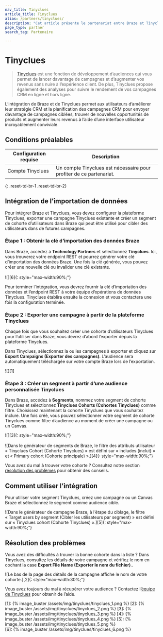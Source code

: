 ```yaml
---
nav_title: Tinyclues
article_title: Tinyclues
alias: /partners/tinyclues/
description: "Cet article présente le partenariat entre Braze et Tinyclues, qui offre une fonction de développement d’audiences pour vous aider à envoyer davantage de campagnes de ciblage, à trouver de nouvelles opportunités de produits et à augmenter vos revenus en utilisant une interface utilisateur incroyablement conviviale."
page_type: partner
search_tag: Partenaire

---
```


# Tinyclues

> [Tinyclues](https://www.tinyclues.com/) est une fonction de développement d’audiences qui vous permet de lancer davantage de campagnes et d’augmenter vos revenus sans nuire à l’expérience client. De plus, Tinyclues propose également des analyses pour suivre le rendement de vos campagnes CRM en ligne et hors ligne.

L’intégration de Braze et de Tinyclues permet aux utilisateurs d’améliorer leur stratégie CRM et la planification des campagnes CRM pour envoyer davantage de campagnes ciblées, trouver de nouvelles opportunités de produits et augmenter leurs revenus à l’aide d’une interface utilisateur incroyablement conviviale.

## Conditions préalables

| Configuration requise | Description |
|---|---|
| Compte Tinyclues | Un compte Tinyclues est nécessaire pour profiter de ce partenariat. |
{: .reset-td-br-1 .reset-td-br-2}

## Intégration de l’importation de données

Pour intégrer Braze et Tinyclues, vous devez configurer la plateforme Tinyclues, exporter une campagne Tinyclues existante et créer un segment de cohorte d’utilisateurs dans Braze qui peut être utilisé pour cibler des utilisateurs dans de futures campagnes.

### Étape 1 : Obtenir la clé d’importation des données Braze

Dans Braze, accédez à **Technology Partners** et sélectionnez **Tinyclues**. Ici, vous trouverez votre endpoint REST et pourrez générer votre clé d’importation des données Braze. Une fois la clé générée, vous pouvez créer une nouvelle clé ou invalider une clé existante.<br><br>![][6]{: style="max-width:90%;"} 

Pour terminer l’intégration, vous devrez fournir la clé d’importation des données et l’endpoint REST à votre équipe d’opérations de données Tinyclues. Tinyclues établira ensuite la connexion et vous contactera une fois la configuration terminée.

### Étape 2 : Exporter une campagne à partir de la plateforme Tinyclues

Chaque fois que vous souhaitez créer une cohorte d’utilisateurs Tinyclues pour l’utiliser dans Braze, vous devrez d’abord l’exporter depuis la plateforme Tinyclues.

Dans Tinyclues, sélectionnez la ou les campagnes à exporter et cliquez sur **Export Campaigns (Exporter des campagnes)**. L’audience sera automatiquement téléchargée sur votre compte Braze lors de l’exportation.

![][1]

### Étape 3 : Créer un segment à partir d’une audience personnalisée Tinyclues

Dans Braze, accédez à **Segments**, nommez votre segment de cohorte Tinyclues et sélectionnez **Tinyclues Cohorts (Cohortes Tinyclues)** comme filtre. Choisissez maintenant la cohorte Tinyclues que vous souhaitez inclure. Une fois créé, vous pouvez sélectionner votre segment de cohorte Tinyclues comme filtre d’audience au moment de créer une campagne ou un Canvas.

![][3]{: style="max-width:90%;"}<br><br>
![Dans le générateur de segments de Braze, le filtre des attributs utilisateur « Tinyclues Cohort (Cohorte Tinyclues) » est défini sur « includes (inclut) » et « Primary cohort (Cohorte principale) ».][4]{: style="max-width:90%;"}

Vous avez du mal à trouver votre cohorte ? Consultez notre section [résolution des problèmes](#troubleshooting) pour obtenir des conseils. 

## Comment utiliser l’intégration

Pour utiliser votre segment Tinyclues, créez une campagne ou un Canvas Braze et sélectionnez le segment comme audience cible. 

![Dans le générateur de campagne Braze, à l’étape du ciblage, le filtre « Target users by segment (Cibler les utilisateurs par segment) » est défini sur « Tinyclues cohort (Cohorte Tinyclues) ».][5]{: style="max-width:90%;"}

## Résolution des problèmes

Vous avez des difficultés à trouver la bonne cohorte dans la liste ? Dans Tinyclues, consultez les détails de votre campagne et vérifiez le nom en cochant la case **Export File Name (Exporter le nom du fichier)**..

![Le bas de la page des détails de la campagne affiche le nom de votre cohorte.][2]{: style="max-width:30%;"}

Vous avez toujours du mal à récupérer votre audience ? Contactez l’[équipe de Tinyclues](mailto:support@tinyclues.com) pour obtenir de l’aide.

[1]: {% image_buster /assets/img/tinyclues/tinyclues_1.png %} 
[2]: {% image_buster /assets/img/tinyclues/tinyclues_2.png %} 
[3]: {% image_buster /assets/img/tinyclues/tinyclues_3.png %} 
[4]: {% image_buster /assets/img/tinyclues/tinyclues_4.png %}
[5]: {% image_buster /assets/img/tinyclues/tinyclues_5.png %}  
[6]: {% image_buster /assets/img/tinyclues/tinyclues_6.png %}  